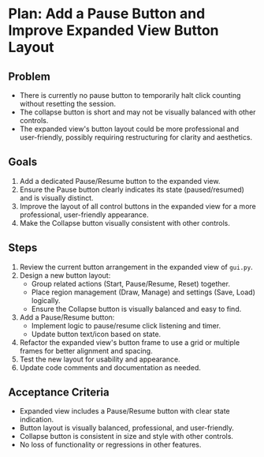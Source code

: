 # Plan: Add a Pause Button and Improve Expanded View Button Layout

## Problem
- There is currently no pause button to temporarily halt click counting without resetting the session.
- The collapse button is short and may not be visually balanced with other controls.
- The expanded view's button layout could be more professional and user-friendly, possibly requiring restructuring for clarity and aesthetics.

## Goals
1. Add a dedicated Pause/Resume button to the expanded view.
2. Ensure the Pause button clearly indicates its state (paused/resumed) and is visually distinct.
3. Improve the layout of all control buttons in the expanded view for a more professional, user-friendly appearance.
4. Make the Collapse button visually consistent with other controls.

## Steps
1. Review the current button arrangement in the expanded view of `gui.py`.
2. Design a new button layout:
    - Group related actions (Start, Pause/Resume, Reset) together.
    - Place region management (Draw, Manage) and settings (Save, Load) logically.
    - Ensure the Collapse button is visually balanced and easy to find.
3. Add a Pause/Resume button:
    - Implement logic to pause/resume click listening and timer.
    - Update button text/icon based on state.
4. Refactor the expanded view's button frame to use a grid or multiple frames for better alignment and spacing.
5. Test the new layout for usability and appearance.
6. Update code comments and documentation as needed.

## Acceptance Criteria
- Expanded view includes a Pause/Resume button with clear state indication.
- Button layout is visually balanced, professional, and user-friendly.
- Collapse button is consistent in size and style with other controls.
- No loss of functionality or regressions in other features.

